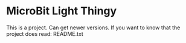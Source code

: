 # MicroBit Light Thingy
 This is a project. Can get newer versions. If you want to know that the project does read: README.txt
